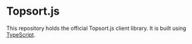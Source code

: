 # Topsort.js

This repository holds the official Topsort.js client library. It is built using [TypeScript][typescript].

[typescript]: https://www.typescriptlang.org
